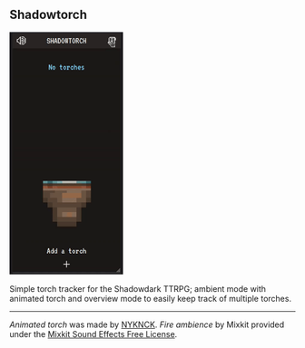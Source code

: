## Shadowtorch

<img src="demo.gif" alt="animated" width="200"/>

Simple torch tracker for the Shadowdark TTRPG; ambient mode with animated torch and overview mode to easily keep track of multiple torches.

---

*Animated torch* was made by [NYKNCK](https://nyknck.itch.io/). *Fire ambience* by Mixkit provided under the [Mixkit Sound Effects Free License](https://mixkit.co/license/#sfxFree).
